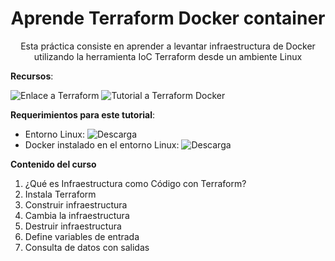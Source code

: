 <h1 align='center'>Aprende Terraform Docker container</h1>

<p align='center'>Esta práctica consiste en aprender a levantar infraestructura de Docker utilizando la herramienta IoC Terraform desde un ambiente Linux</p>

**Recursos**:

![Enlace a Terraform](https://www.terraform.io/)
![Tutorial a Terraform Docker](https://developer.hashicorp.com/terraform/tutorials/docker-get-started)

**Requerimientos para este tutorial**:

- Entorno Linux: ![Descarga](https://gist.github.com/MauricioMC28/90fee9f004f46a7b392e534298abf892)
- Docker instalado en el entorno Linux: ![Descarga](https://github.com/MauricioMC28/Tools-for-DevOps/tree/main/debian)

**Contenido del curso**

1. ¿Qué es Infraestructura como Código con Terraform?
2. Instala Terraform
3. Construir infraestructura 
4. Cambia la infraestructura
5. Destruir infraestructura
6. Define variables de entrada
7. Consulta de datos con salidas